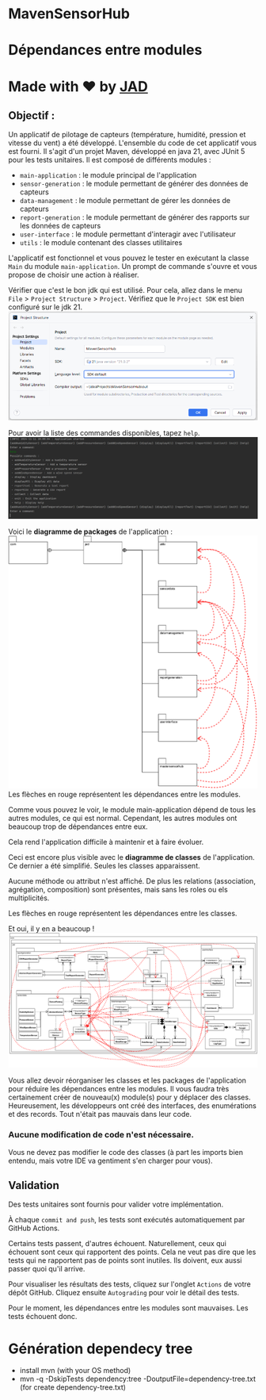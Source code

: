 # MavenSensorHub

# Dépendances entre modules

# Made with ❤️ by [JAD](mailto:jeanaymeric@gmail.com)

## Objectif :

Un applicatif de pilotage de capteurs (température, humidité, pression et vitesse du vent) a été développé.
L'ensemble du code de cet applicatif vous est fourni.
Il s'agit d'un projet Maven, développé en java 21, avec JUnit 5 pour les tests unitaires.
Il est composé de différents modules :

- `main-application` : le module principal de l'application
- `sensor-generation` : le module permettant de générer des données de capteurs
- `data-management` : le module permettant de gérer les données de capteurs
- `report-generation` : le module permettant de générer des rapports sur les données de capteurs
- `user-interface` : le module permettant d'interagir avec l'utilisateur
- `utils` : le module contenant des classes utilitaires

L'applicatif est fonctionnel et vous pouvez le tester en exécutant la classe `Main` du module `main-application`.
Un prompt de commande s'ouvre et vous propose de choisir une action à réaliser.

Vérifier que c'est le bon jdk qui est utilisé. Pour cela, allez dans le menu `File` > `Project Structure` > `Project`.
Vérifiez que le `Project SDK` est bien configuré sur le jdk 21.
![Vérification du jdk](./config-jdk-21.png)

Pour avoir la liste des commandes disponibles, tapez `help`.
![Prompt de l'application](./maven-sensor-hub-prompt.png)

Voici le **diagramme de packages** de l'application :
![Diagramme de packages](./maven-sensor-hub-diagramme-packages.png)
Les flèches en rouge représentent les dépendances entre les modules.

Comme vous pouvez le voir, le module main-application dépend de tous les autres modules, ce qui est normal.
Cependant, les autres modules ont beaucoup trop de dépendances entre eux.

Cela rend l'application difficile à maintenir et à faire évoluer.

Ceci est encore plus visible avec le **diagramme de classes** de l'application. Ce dernier a été simplifié. Seules les
classes apparaissent.

Aucune méthode ou attribut n'est affiché. De plus les relations (association, agrégation, composition) sont présentes,
mais sans les roles ou els multiplicités.

Les flèches en rouge représentent les dépendances entre les classes.

Et oui, il y en a beaucoup !
![Diagramme de classes](./maven-sensor-hub-diagramme-classes.png)

Vous allez devoir réorganiser les classes et les packages de l'application pour réduire les dépendances entre les
modules.
Il vous faudra très certainement créer de nouveau(x) module(s) pour y déplacer des classes.
Heureusement, les développeurs ont créé des interfaces, des enumérations et des records. Tout n'était pas mauvais dans
leur code.

### Aucune modification de code n'est nécessaire.

Vous ne devez pas modifier le code des classes (à part les imports
bien
entendu, mais votre IDE va gentiment s'en charger pour vous).

## Validation

Des tests unitaires sont fournis pour valider votre implémentation.

À chaque `commit and push`, les tests sont exécutés automatiquement par GitHub Actions.

Certains tests passent, d'autres échouent. Naturellement, ceux qui échouent sont ceux qui rapportent des points.
Cela ne veut pas dire que les tests qui ne rapportent pas de points sont inutiles. Ils doivent, eux aussi passer quoi
qu'il arrive.

Pour visualiser les résultats des tests, cliquez sur l'onglet `Actions` de votre dépôt GitHub.
Cliquez ensuite `Autograding` pour voir le détail des tests.

Pour le moment, les dépendances entre les modules sont mauvaises. Les tests échouent donc.

# Génération dependecy tree
- install mvn (with your OS method)
- mvn -q -DskipTests dependency:tree -DoutputFile=dependency-tree.txt (for create dependency-tree.txt)
